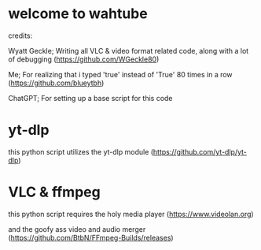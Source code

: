 # welcome to wahtube
credits: 

Wyatt Geckle; Writing all VLC & video format related code, along with a lot of debugging (https://github.com/WGeckle80)

Me; For realizing that i typed 'true' instead of 'True' 80 times in a row (https://github.com/blueytbh)

ChatGPT; For setting up a base script for this code

# yt-dlp

this python script utilizes the yt-dlp module (https://github.com/yt-dlp/yt-dlp)

# VLC & ffmpeg

this python script requires the holy media player (https://www.videolan.org) 

and the goofy ass video and audio merger (https://github.com/BtbN/FFmpeg-Builds/releases)
